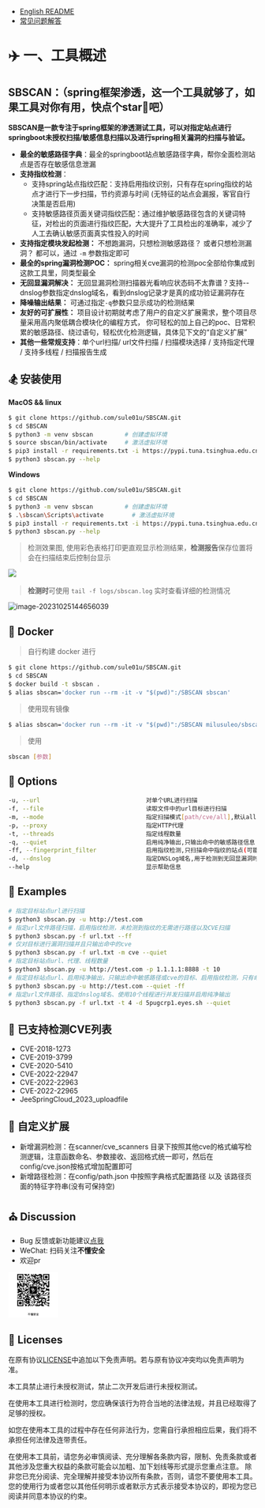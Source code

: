 - [English README](https://github.com/sule01u/SBSCAN/blob/master/README_en.md)
- [常见问题解答](https://github.com/sule01u/SBSCAN/wiki)

# ✈️ 一、工具概述

## SBSCAN：（spring框架渗透，这一个工具就够了，如果工具对你有用，快点个star🌟吧）
**SBSCAN是一款专注于spring框架的渗透测试工具，可以对指定站点进行springboot未授权扫描/敏感信息扫描以及进行spring相关漏洞的扫描与验证。**

- **最全的敏感路径字典**：最全的springboot站点敏感路径字典，帮你全面检测站点是否存在敏感信息泄漏
- **支持指纹检测**：
  - 支持spring站点指纹匹配：支持启用指纹识别，只有存在spring指纹的站点才进行下一步扫描，节约资源与时间 (无特征的站点会漏报，客官自行决策是否启用)
  - 支持敏感路径页面关键词指纹匹配：通过维护敏感路径包含的关键词特征，对检出的页面进行指纹匹配，大大提升了工具检出的准确率，减少了人工去确认敏感页面真实性投入的时间
- **支持指定模块发起检测：** 不想跑漏洞，只想检测敏感路径？ 或者只想检测漏洞？ 都可以，通过 `-m` 参数指定即可
- **最全的spring漏洞检测POC：** spring相关cve漏洞的检测poc全部给你集成到这款工具里，同类型最全
- **无回显漏洞解决：** 无回显漏洞检测扫描器光看响应状态码不太靠谱？支持--dnslog参数指定dnslog域名，看到dnslog记录才是真的成功验证漏洞存在
- **降噪输出结果：** 可通过指定`-q`参数只显示成功的检测结果
- **友好的可扩展性：** 项目设计初期就考虑了用户的自定义扩展需求，整个项目尽量采用高内聚低耦合模块化的编程方式， 你可轻松的加上自己的poc、日常积累的敏感路径、绕过语句，轻松优化检测逻辑，具体见下文的“自定义扩展”
- **其他一些常规支持**：单个url扫描/ url文件扫描 / 扫描模块选择 / 支持指定代理 / 支持多线程 / 扫描报告生成

## 🏂 安装使用

**MacOS && linux**

```Bash
$ git clone https://github.com/sule01u/SBSCAN.git
$ cd SBSCAN
$ python3 -m venv sbscan         # 创建虚拟环境
$ source sbscan/bin/activate     # 激活虚拟环境
$ pip3 install -r requirements.txt -i https://pypi.tuna.tsinghua.edu.cn/simple   # -i 指定pip源安装依赖,可选；
$ python3 sbscan.py --help
```
**Windows**

```bash
$ git clone https://github.com/sule01u/SBSCAN.git
$ cd SBSCAN
$ python3 -m venv sbscan         # 创建虚拟环境
$ .\sbscan\Scripts\activate        # 激活虚拟环境
$ pip3 install -r requirements.txt -i https://pypi.tuna.tsinghua.edu.cn/simple   # -i 指定pip源安装依赖,可选；
$ python3 sbscan.py --help
```

> 检测效果图, 使用彩色表格打印更直观显示检测结果，**检测报告**保存位置将会在扫描结束后控制台显示

![](https://p.ipic.vip/1j9o3a.png)

> **检测时**可使用 `tail -f logs/sbscan.log` 实时查看详细的检测情况 

![image-20231025144656039](https://p.ipic.vip/95mhnq.png)

## 🐳 Docker

> 自行构建 docker 进行

```Bash
$ git clone https://github.com/sule01u/SBSCAN.git
$ cd SBSCAN
$ docker build -t sbscan .
$ alias sbscan='docker run --rm -it -v "$(pwd)":/SBSCAN sbscan'
```

> 使用现有镜像

```Bash
$ alias sbscan='docker run --rm -it -v "$(pwd)":/SBSCAN milusuleo/sbscan'
```

> 使用

```bash
sbscan [参数]
```

## 🎡 Options

```Bash
-u, --url                              对单个URL进行扫描
-f, --file                             读取文件中的url目标进行扫描
-m, --mode                             指定扫描模式[path/cve/all],默认all
-p, --proxy                            指定HTTP代理
-t, --threads                          指定线程数量
-q, --quiet                            启用纯净输出,只输出命中的敏感路径信息
-ff, --fingerprint_filter              启用指纹检测,只扫描命中指纹的站点(可能有漏报，结合实际情况选择是否启用)
-d, --dnslog                           指定DNSLog域名,用于检测到无回显漏洞时可接收被攻击主机的dns请求
--help                                 显示帮助信息
```

## 🎨 Examples
```Bash
# 指定目标站点url进行扫描
$ python3 sbscan.py -u http://test.com
# 指定url文件路径扫描，启用指纹检测，未检测到指纹的无需进行路径以及CVE扫描
$ python3 sbscan.py -f url.txt --ff
# 仅对目标进行漏洞扫描并且只输出命中的cve
$ python3 sbscan.py -f url.txt -m cve --quiet
# 指定目标站点url、代理、线程数量
$ python3 sbscan.py -u http://test.com -p 1.1.1.1:8888 -t 10
# 指定目标站点url、启用纯净输出，只输出命中敏感路径或cve的目标、启用指纹检测，只有命中指纹的才继续扫描
$ python3 sbscan.py -u http://test.com --quiet -ff
# 指定url文件路径、指定dnslog域名、使用10个线程进行并发扫描并启用纯净输出
$ python3 sbscan.py -f url.txt -t 4 -d 5pugcrp1.eyes.sh --quiet
```

## 🧾 已支持检测CVE列表
- CVE-2018-1273
- CVE-2019-3799
- CVE-2020-5410
- CVE-2022-22947
- CVE-2022-22963
- CVE-2022-22965
- JeeSpringCloud_2023_uploadfile

## 🧩 自定义扩展
- 新增漏洞检测：在scanner/cve_scanners 目录下按照其他cve的格式编写检测逻辑，注意函数命名、参数接收、返回格式统一即可，然后在config/cve.json按格式增加配置即可
- 新增路径检测：在config/path.json 中按照字典格式配置路径 以及 该路径页面的特征字符串(没有可保持空)

## ⛪ Discussion
* Bug 反馈或新功能建议[点我](https://github.com/sule01u/SBSCAN/issues)
* WeChat: 扫码关注**不懂安全**
* 欢迎pr
<p>
    <img alt="QR-code" src="https://github.com/sule01u/BigTree975.github.io/blob/master/img/mine.png" width="20%" height="20%" style="max-width:100%;">
</p>

## 📑 Licenses

在原有协议[LICENSE](https://github.com/sule01u/SBSCAN/blob/master/LICENSE)中追加以下免责声明。若与原有协议冲突均以免责声明为准。

本工具禁止进行未授权测试，禁止二次开发后进行未授权测试。

在使用本工具进行检测时，您应确保该行为符合当地的法律法规，并且已经取得了足够的授权。

如您在使用本工具的过程中存在任何非法行为，您需自行承担相应后果，我们将不承担任何法律及连带责任。

在使用本工具前，请您务必审慎阅读、充分理解各条款内容，限制、免责条款或者其他涉及您重大权益的条款可能会以加粗、加下划线等形式提示您重点注意。 除非您已充分阅读、完全理解并接受本协议所有条款，否则，请您不要使用本工具。您的使用行为或者您以其他任何明示或者默示方式表示接受本协议的，即视为您已阅读并同意本协议的约束。
